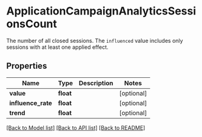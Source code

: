 # ApplicationCampaignAnalyticsSessionsCount

The number of all closed sessions. The `influenced` value includes only sessions with at least one applied effect.
## Properties
Name | Type | Description | Notes
------------ | ------------- | ------------- | -------------
**value** | **float** |  | [optional] 
**influence_rate** | **float** |  | [optional] 
**trend** | **float** |  | [optional] 

[[Back to Model list]](../README.md#documentation-for-models) [[Back to API list]](../README.md#documentation-for-api-endpoints) [[Back to README]](../README.md)


